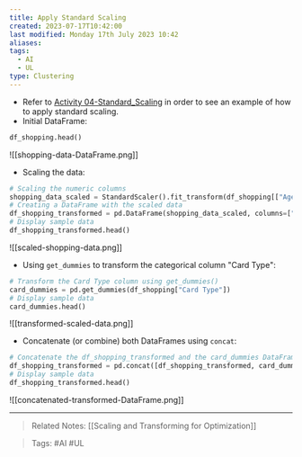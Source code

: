 ```yaml
---
title: Apply Standard Scaling
created: 2023-07-17T10:42:00
last modified: Monday 17th July 2023 10:42
aliases: 
tags:
  - AI
  - UL
type: Clustering
---
```

- Refer to [Activity 04-Standard_Scaling](file:///C:/Users/JORMIL/Work/AI_MicroBootCamp/mbc-ai/02-Unsupervised-Learning/demos/04-Standard_Scaling) in order to see an example of how to apply standard scaling.
- Initial DataFrame:
```python
df_shopping.head()
```
![[shopping-data-DataFrame.png]]
- Scaling the data:
```python
# Scaling the numeric columns
shopping_data_scaled = StandardScaler().fit_transform(df_shopping[["Age", "Annual Income", "Spending Score"]])
# Creating a DataFrame with the scaled data
df_shopping_transformed = pd.DataFrame(shopping_data_scaled, columns=["Age", "Annual Income", "Spending Score"])
# Display sample data
df_shopping_transformed.head()
```
![[scaled-shopping-data.png]]
- Using `get_dummies` to transform the categorical column "Card Type":
```python
# Transform the Card Type column using get_dummies()
card_dummies = pd.get_dummies(df_shopping["Card Type"])
# Display sample data
card_dummies.head()
```
![[transformed-scaled-data.png]]
- Concatenate (or combine) both DataFrames using `concat`:
```python
# Concatenate the df_shopping_transformed and the card_dummies DataFrames
df_shopping_transformed = pd.concat([df_shopping_transformed, card_dummies], axis=1)
# Display sample data
df_shopping_transformed.head()
```
![[concatenated-transformed-DataFrame.png]]

---
>Related Notes: [[Scaling and Transforming for Optimization]]

>Tags: #AI #UL 
